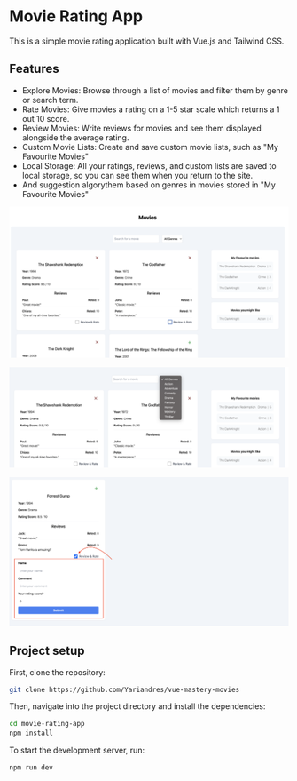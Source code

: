 # Movie Rating App

This is a simple movie rating application built with Vue.js and Tailwind CSS.

## Features

- Explore Movies: Browse through a list of movies and filter them by genre or search term.
- Rate Movies: Give movies a rating on a 1-5 star scale which returns a 1 out 10 score.
- Review Movies: Write reviews for movies and see them displayed alongside the average rating.
- Custom Movie Lists: Create and save custom movie lists, such as "My Favourite Movies"
- Local Storage: All your ratings, reviews, and custom lists are saved to local storage, so you can see them when you return to the site.
- And suggestion algorythem based on genres in movies stored in "My Favourite Movies"

![Alt text](image.png)

![Alt text](image-2.png)

![Alt text](image-1.png)

## Project setup

First, clone the repository:

```bash
git clone https://github.com/Yariandres/vue-mastery-movies
```

Then, navigate into the project directory and install the dependencies:

```bash
cd movie-rating-app
npm install
```

To start the development server, run:

```bash
npm run dev
```
